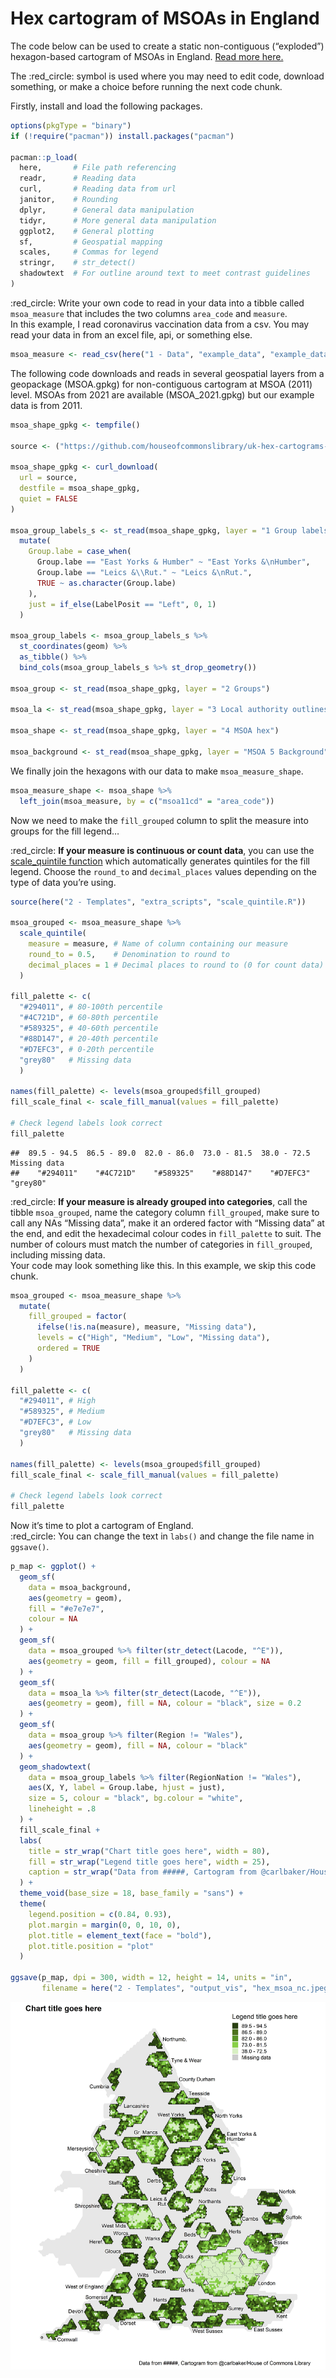 Hex cartogram of MSOAs in England
================

The code below can be used to create a static non-contiguous
(“exploded”) hexagon-based cartogram of MSOAs in England. [Read more
here.](https://github.com/houseofcommonslibrary/uk-hex-cartograms-noncontiguous)  
  
The :red\_circle: symbol is used where you may need to edit code,
download something, or make a choice before running the next code
chunk.  
  
Firstly, install and load the following packages.

``` r
options(pkgType = "binary")
if (!require("pacman")) install.packages("pacman")

pacman::p_load(
  here,       # File path referencing
  readr,      # Reading data
  curl,       # Reading data from url
  janitor,    # Rounding
  dplyr,      # General data manipulation
  tidyr,      # More general data manipulation
  ggplot2,    # General plotting
  sf,         # Geospatial mapping
  scales,     # Commas for legend
  stringr,    # str_detect()
  shadowtext  # For outline around text to meet contrast guidelines
)
```

  
:red\_circle: Write your own code to read in your data into a tibble
called `msoa_measure` that includes the two columns `area_code` and
`measure`.  
In this example, I read coronavirus vaccination data from a csv. You may
read your data in from an excel file, api, or something else.

``` r
msoa_measure <- read_csv(here("1 - Data", "example_data", "example_data_msoa.csv"))
```

  
The following code downloads and reads in several geospatial layers from
a geopackage (MSOA.gpkg) for non-contiguous cartogram at MSOA (2011)
level. MSOAs from 2021 are available (MSOA\_2021.gpkg) but our example
data is from 2011.

``` r
msoa_shape_gpkg <- tempfile()

source <- ("https://github.com/houseofcommonslibrary/uk-hex-cartograms-noncontiguous/raw/main/geopackages/MSOA.gpkg")

msoa_shape_gpkg <- curl_download(
  url = source, 
  destfile = msoa_shape_gpkg, 
  quiet = FALSE
)

msoa_group_labels_s <- st_read(msoa_shape_gpkg, layer = "1 Group labels") %>% 
  mutate(
    Group.labe = case_when(
      Group.labe == "East Yorks & Humber" ~ "East Yorks &\nHumber",
      Group.labe == "Leics &\\Rut." ~ "Leics &\nRut.",
      TRUE ~ as.character(Group.labe)
    ),
    just = if_else(LabelPosit == "Left", 0, 1)
  )

msoa_group_labels <- msoa_group_labels_s %>% 
  st_coordinates(geom) %>% 
  as_tibble() %>% 
  bind_cols(msoa_group_labels_s %>% st_drop_geometry())

msoa_group <- st_read(msoa_shape_gpkg, layer = "2 Groups")

msoa_la <- st_read(msoa_shape_gpkg, layer = "3 Local authority outlines (2019)")

msoa_shape <- st_read(msoa_shape_gpkg, layer = "4 MSOA hex")

msoa_background <- st_read(msoa_shape_gpkg, layer = "MSOA 5 Background")
```

  
We finally join the hexagons with our data to make `msoa_measure_shape`.

``` r
msoa_measure_shape <- msoa_shape %>% 
  left_join(msoa_measure, by = c("msoa11cd" = "area_code"))
```

  
Now we need to make the `fill_grouped` column to split the measure into
groups for the fill legend…  
  
:red\_circle: **If your measure is continuous or count data**, you can
use the [scale\_quintile
function](https://github.com/DataS-DHSC/geospatial-vis-templates/tree/master/2%20-%20Templates/extra_scripts/scale_quintile.R)
which automatically generates quintiles for the fill legend. Choose the
`round_to` and `decimal_places` values depending on the type of data
you’re using.

``` r
source(here("2 - Templates", "extra_scripts", "scale_quintile.R"))

msoa_grouped <- msoa_measure_shape %>% 
  scale_quintile(
    measure = measure, # Name of column containing our measure
    round_to = 0.5,    # Denomination to round to
    decimal_places = 1 # Decimal places to round to (0 for count data)
  )

fill_palette <- c(
  "#294011", # 80-100th percentile
  "#4C721D", # 60-80th percentile
  "#589325", # 40-60th percentile
  "#88D147", # 20-40th percentile
  "#D7EFC3", # 0-20th percentile
  "grey80"   # Missing data
  )

names(fill_palette) <- levels(msoa_grouped$fill_grouped)
fill_scale_final <- scale_fill_manual(values = fill_palette)

# Check legend labels look correct
fill_palette
```

    ##  89.5 - 94.5  86.5 - 89.0  82.0 - 86.0  73.0 - 81.5  38.0 - 72.5 Missing data 
    ##    "#294011"    "#4C721D"    "#589325"    "#88D147"    "#D7EFC3"     "grey80"

  
:red\_circle: **If your measure is already grouped into categories**,
call the tibble `msoa_grouped`, name the category column `fill_grouped`,
make sure to call any NAs “Missing data”, make it an ordered factor with
“Missing data” at the end, and edit the hexadecimal colour codes in
`fill_palette` to suit. The number of colours must match the number of
categories in `fill_grouped`, including missing data.  
Your code may look something like this. In this example, we skip this
code chunk.

``` r
msoa_grouped <- msoa_measure_shape %>% 
  mutate(
    fill_grouped = factor(
      ifelse(!is.na(measure), measure, "Missing data"),
      levels = c("High", "Medium", "Low", "Missing data"),
      ordered = TRUE
    )
  )

fill_palette <- c(
  "#294011", # High
  "#589325", # Medium
  "#D7EFC3", # Low
  "grey80"   # Missing data
  )

names(fill_palette) <- levels(msoa_grouped$fill_grouped)
fill_scale_final <- scale_fill_manual(values = fill_palette)

# Check legend labels look correct
fill_palette
```

  
Now it’s time to plot a cartogram of England.  
:red\_circle: You can change the text in `labs()` and change the file
name in `ggsave()`.

``` r
p_map <- ggplot() + 
  geom_sf(
    data = msoa_background, 
    aes(geometry = geom),
    fill = "#e7e7e7",
    colour = NA
  ) + 
  geom_sf(
    data = msoa_grouped %>% filter(str_detect(Lacode, "^E")), 
    aes(geometry = geom, fill = fill_grouped), colour = NA
  ) + 
  geom_sf(
    data = msoa_la %>% filter(str_detect(Lacode, "^E")), 
    aes(geometry = geom), fill = NA, colour = "black", size = 0.2
  ) + 
  geom_sf(
    data = msoa_group %>% filter(Region != "Wales"), 
    aes(geometry = geom), fill = NA, colour = "black"
  ) + 
  geom_shadowtext(
    data = msoa_group_labels %>% filter(RegionNation != "Wales"), 
    aes(X, Y, label = Group.labe, hjust = just), 
    size = 5, colour = "black", bg.colour = "white", 
    lineheight = .8
  ) + 
  fill_scale_final + 
  labs(
    title = str_wrap("Chart title goes here", width = 80),
    fill = str_wrap("Legend title goes here", width = 25),
    caption = str_wrap("Data from #####, Cartogram from @carlbaker/House of Commons Library", width = 80)
  ) + 
  theme_void(base_size = 18, base_family = "sans") +
  theme(
    legend.position = c(0.84, 0.93),
    plot.margin = margin(0, 0, 10, 0),
    plot.title = element_text(face = "bold"),
    plot.title.position = "plot"
  )

ggsave(p_map, dpi = 300, width = 12, height = 14, units = "in",
       filename = here("2 - Templates", "output_vis", "hex_msoa_nc.jpeg"))
```

![](output_vis/hex_msoa_nc.jpeg)
